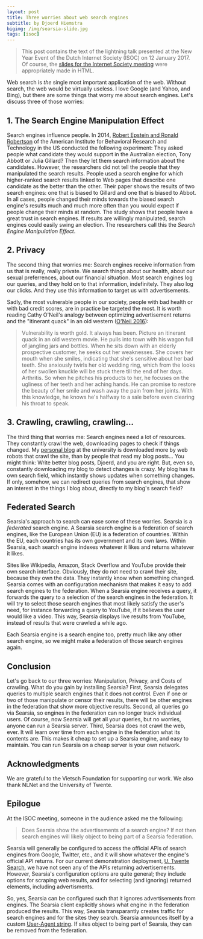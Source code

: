 ```yaml
---
layout: post
title: Three worries about web search engines
subtitle: by Djoerd Hiemstra
bigimg: /img/searsia-slide.jpg
tags: [isoc]
---
```


> This post contains the text of the lightning talk presented at the 
> New Year Event of the Dutch Internet Society (ISOC) on 12 January 2017. 
> Of course, the [slides for the Internet Society meeting][1] were 
> appropriately made in HTML.

Web search is _the_ single most important application of the web. Without search, the web would be virtually useless. I love Google (and Yahoo, and Bing), but there are some things that worry me about search engines. Let's discuss three of those worries: 


## 1. The Search Engine Manipulation Effect

Search engines influence people. In 2014, [Robert Epstein and Ronald Robertson][2] of the American Institute for Behavioral Research and Technology in the US conducted the following experiment: They asked people what candidate they would support in the Australian election, Tony Abbott or Julia Gillard? Then they let them search information about the candidates. However, the researchers did not tell the people that they manipulated the search results. People used a search engine for which  higher-ranked search results linked to Web pages that describe one candidate as the better than the other. Their paper shows the results of two search engines: one that is biased to Gillard and one that is biased to Abbot. In all cases, people changed their minds towards the biased search engine's results much and much more often than you would expect if people change their minds at random. The study shows that people have a great trust in search engines. If results are willingly manipulated, search engines could easily swing an election. The researchers call this the _Search Engine Manipulation Effect_. 

## 2. Privacy

The second thing that worries me: Search engines receive information from us that is really, really private. We search things about our health, about our sexual preferrences, about our financial situation. Most search engines log our queries, and they hold on to that information, indefinitely. They also log our clicks. And they use this information to target us with advertisements. 

Sadly, the most vulnerable people in our society, people with bad health or with bad credit scores, are in practice be targeted the most. It is worth reading Cathy O'Neil's analogy between optimizing advertisement returns and the "itinerant quack" in an old western ([O'Neil 2016][3]):

> Vulnerability is worth gold. It always has been. Picture an itinerant
> quack in an old western movie. He pulls into town with his wagon full
> of jangling jars and bottles. When he sits down with an elderly
> prospective customer, he seeks out her weaknesses. She covers her
> mouth when she smiles, indicating that she's sensitive about her bad
> teeth. She anxiously twirls her old wedding ring, which from the
> looks of her swollen knuckle will be stuck there till the end of her
> days. Arthritis. So when he pitches his products to her, he focuses
> on the ugliness of her teeth and her aching hands. He can promise to
> restore the beauty of her smile and wash away the pain from her
> joints. With this knowledge, he knows he's halfway to a sale before
> even clearing his throat to speak.


## 3. Crawling, crawling, crawling...

The third thing that worries me: Search engines need a lot of resources. They constantly crawl the web, downloading pages to check if things changed. My [personal blog][4] at the university is downloaded more by web robots that crawl the site, than by people that read my blog posts... You might think: Write better blog posts, Djoerd, and you are right. But, even so, constantly downloading my blog to detect changes is crazy. My blog has its own search field, which instantly shows updates when something changes. If only, somehow, we can redirect queries from search engines, that show an interest in the things I blog about, directly to my blog's search field?

## Federated Search

Searsia's approach to search can ease some of these worries. Searsia is a _federated_ search engine. A Searsia search engine is a federation of search engines, like the European Union (EU) is a federation of countries. Within the EU, each countries has its own government and its own laws. Within Searsia, each search engine indexes whatever it likes and returns whatever it likes. 

Sites like Wikipedia, Amazon, Stack Overflow and YouTube provide their own search interface. Obviously, they do not need to crawl their site, because they own the data. They instantly know when something changed. Searsia comes with an configuration mechanism that makes it easy to add search engines to the federation. 
When a Searsia engine receives a query, it forwards the query to a selection of the search engines in the federation. It will try to select those search engines that most likely satisfy the user's need, for instance forwarding a query to YouTube, if it believes the user would like a video. This way, Searsia displays live results from YouTube, instead of results that were crawled a while ago.

Each Searsia engine is a search engine too, pretty much like any other search engine, so we might make a federation of those search engines again.

## Conclusion

Let's go back to our three worries: Manipulation, Privacy, and Costs of crawling. What do you gain by installing Searsia? First, Searsia delegates queries to multiple search engines that it does not control. Even if one or two of those manipulate or censor their results, there will be other engines in the federation that show more objective results. Second, all queries go via Searsia, so engines in the federation can no longer track individual users. Of course, now Searsia will get all your queries, but no worries, anyone can run a Searsia server. Third, Searsia does not crawl the web, ever. It will learn over time from each engine in the federation what its contents are. This makes it cheap to set up a Searsia engine, and easy to maintain. You can run Searsia on a cheap server is your own network.

## Acknowledgments

We are grateful to the Vietsch Foundation for supporting our work. We also thank NLNet and the University of Twente.

## Epilogue

At the ISOC meeting, someone in the audience asked me the following: 

> Does Searsia show the advertisements of a search engine? 
> If not then search engines will likely object to being part of 
> a Searsia federation.

Searsia will generally be configured to access the official APIs of search engines from Google, Twitter, etc., and it will show whatever the engine's official API returns. For our current demonstration deployment, [U. Twente Search][5], we have not seen any of the APIs returning advertisements. However, Searsia's configuration options are quite general; they include options for scraping web results, and for selecting (and ignoring) returned elements, including advertisments.

So, yes, Searsia can be configured such that it ignores advertisements from engines.
The Searsia client explicitly shows what engine in the federation produced the results. This way, Searsia transparantly creates traffic for search engines and for the sites they search. Searsia announces itself by a custom [User-Agent string][6]. If sites object to being part of Searsia, they can be removed from the federation.


[1]: http://searsia.org/deck.js/isoc2017.html "Searsia: Search federated. Presented at the ISOC New Year 2017."
[2]: http://dx.doi.org/10.1073/pnas.1419828112 "Robert Epstein and Ronald Robertson. The search engine manipulation effect (SEME) and its possible impact on the outcomes of elections. Proceedings of the National Academy of Sciences of the USA 112(33), 2014."
[3]: https://weaponsofmathdestructionbook.com "Cathy O'Neil. Weapons of Math Destruction: How big data increases inequality and threatens democracy. _Crown, New York_, 2016."
[4]: http://www.cs.utwente.nl/~hiemstra/ "Djoerd Hiemstra's home page: A bit of teaching, some research, shake well..."
[5]: https://search.utwente.nl "University of Twente Search"
[6]: https://en.wikipedia.org/wiki/User_agent#Use_in_HTTP "Wikipedia: User Agent, Use in HTTP"
